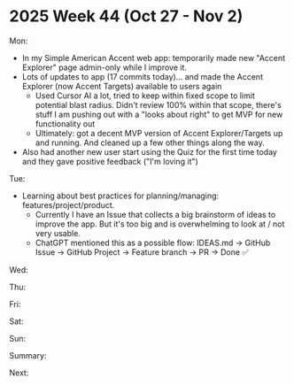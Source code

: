 # 2025 Week 44 (Oct 27 - Nov 2)

Mon:
- In my Simple American Accent web app: temporarily made new "Accent Explorer" page admin-only while I improve it.
- Lots of updates to app (17 commits today)... and made the Accent Explorer (now Accent Targets) available to users again
  - Used Cursor AI a lot, tried to keep within fixed scope to limit potential blast radius. Didn't review 100% within that scope, there's stuff I am pushing out with a "looks about right" to get MVP for new functionality out
  - Ultimately: got a decent MVP version of Accent Explorer/Targets up and running. And cleaned up a few other things along the way.
- Also had another new user start using the Quiz for the first time today and they gave positive feedback ("I'm loving it")

Tue:
- Learning about best practices for planning/managing: features/project/product. 
  - Currently I have an Issue that collects a big brainstorm of ideas to improve the app. But it's too big and is overwhelming to look at / not very usable. 
  - ChatGPT mentioned this as a possible flow: IDEAS.md → GitHub Issue → GitHub Project → Feature branch → PR → Done ✅

Wed:

Thu:

Fri:

Sat:

Sun:

Summary:

Next:
